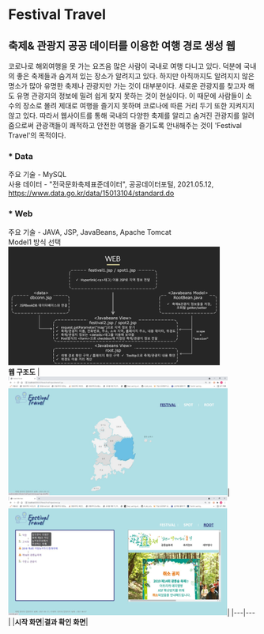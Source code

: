 # Festival Travel
## 축제& 관광지 공공 데이터를 이용한 여행 경로 생성 웹

코로나로 해외여행을 못 가는 요즈음 많은 사람이 국내로 여행 다니고 있다. 덕분에 국내의 좋은 축제들과 숨겨져 있는 장소가 알려지고 있다. 하지만 아직까지도 알려지지 않은 명소가 많아 유명한 축제나 관광지만 가는 것이 대부분이다. 새로운 관광지를 찾고자 해도 
유명 관광지의 정보에 밀려 쉽게 찾지 못하는 것이 현실이다. 이 때문에 사람들이 소수의 장소로 
몰려 제대로 여행을 즐기지 못하며 코로나에 따른 거리 두기 또한 지켜지지 않고 있다. 따라서 웹사이트를 통해 국내의 다양한 축제를 알리고 숨겨진 관광지를 알려줌으로써 관광객들이 
쾌적하고 안전한 여행을 즐기도록 안내해주는 것이 'Festival Travel'의 목적이다.

### * Data
주요 기술 - MySQL<br>
사용 데이터 - "전국문화축제표준데이터", 공공데이터포털, 2021.05.12, https://www.data.go.kr/data/15013104/standard.do
### * Web
주요 기술 - JAVA, JSP, JavaBeans, Apache Tomcat<br>
Model1 방식 선택<br>
<img height="240" src="https://github.com/wlgh312/Web_server/blob/master/md_img/web_architecture.JPG"/><br><b>웹 구조도</b>
|<img height="240" src="https://github.com/wlgh312/Web_server/blob/master/md_img/main.jpg"/>|<img height="240" src="https://github.com/wlgh312/Web_server/blob/master/md_img/result.jpg"/>|
|---|---|
|<b>시작 화면</b>|<b>결과 확인 화면</b>|